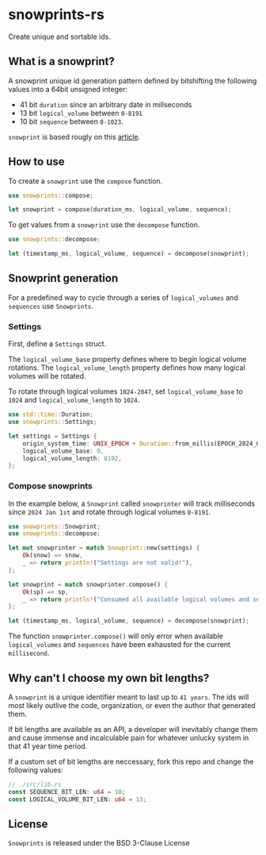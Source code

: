 # snowprints-rs

Create unique and sortable ids.

## What is a snowprint?

A snowprint unique id generation pattern defined by bitshifting the following values into a 64bit unsigned integer:
- 41 bit `duration` since an arbitrary date in millseconds
- 13 bit `logical_volume` between `0-8191`
- 10 bit `sequence` between `0-1023`.

`snowprint` is based rougly on this [article](https://instagram-engineering.com/sharding-ids-at-instagram-1cf5a71e5a5c).

## How to use

To create a `snowprint` use the `compose` function.

```rust
use snowprints::compose;

let snowprint = compose(duration_ms, logical_volume, sequence);
```

To get values from a `snowprint` use the `decompose` function.

```rust
use snowprints::decompose;

let (timestamp_ms, logical_volume, sequence) = decompose(snowprint);
```

## Snowprint generation

For a predefined way to cycle through a series of `logical_volumes` and `sequences` use `Snowprints`.

### Settings

First, define a `Settings` struct.

The `logical_volume_base` property defines where to begin logical volume rotations. The `logical_volume_length` property defines how many logical volumes will be rotated.

To rotate through logical volumes `1024-2047`, set `logical_volume_base` to `1024` and `logical_volume_length` to `1024`.

```rust
use std::time::Duration;
use snowprints::Settings;

let settings = Settings {
    origin_system_time: UNIX_EPOCH + Duration::from_millis(EPOCH_2024_01_01_AS_MS),
    logical_volume_base: 0,
    logical_volume_length: 8192,
};

```

### Compose snowprints

In the example below, a `Snowprint` called `snowprinter` will track milliseconds since `2024 Jan 1st` and rotate through logical volumes `0-8191`.

```rust
use snowprints::Snowprint;
use snowprints::decompose;

let mut snowprinter = match Snowprint::new(settings) {
    Ok(snow) => snow,
    _ => return println!("Settings are not valid!"),
};

let snowprint = match snowprinter.compose() {
    Ok(sp) => sp,
    _ => return println!("Consumed all available logical volumes and sequences!"),
};

let (timestamp_ms, logical_volume, sequence) = decompose(snowprint);
```

The function `snowprinter.compose()` will only error when available `logical_volumes` and `sequences` have been exhausted for the current `millisecond`.

## Why can't I choose my own bit lengths?

A `snowprint` is a unique identifier meant to last up to `41 years`. The ids will most likely outlive the code, organization, or even the author that generated them.

If bit lengths are available as an API, a developer will inevitably change them and cause immense and incalculable pain for whatever unlucky system in that 41 year time period.

If a custom set of bit lengths are neccessary, fork this repo and change the following values:

```rust
// ./src/lib.rs
const SEQUENCE_BIT_LEN: u64 = 10;
const LOGICAL_VOLUME_BIT_LEN: u64 = 13;
```

## License

`Snowprints` is released under the BSD 3-Clause License